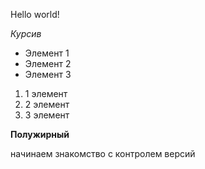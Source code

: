 Hello world!

*Курсив*   

* Элемент 1 
* Элемент 2
* Элемент 3

1. 1 элемент
2. 2 элемент
3. 3 элемент

**Полужирный**

начинаем знакомство с контролем версий